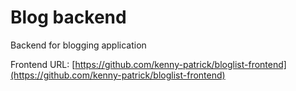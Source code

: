 # Blog backend

Backend for blogging application

Frontend URL: [https://github.com/kenny-patrick/bloglist-frontend](https://github.com/kenny-patrick/bloglist-frontend)
